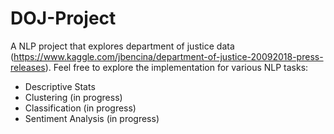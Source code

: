 # DOJ-Project
A NLP project that explores department of justice data (https://www.kaggle.com/jbencina/department-of-justice-20092018-press-releases).
Feel free to explore the implementation for various NLP tasks:
- Descriptive Stats
- Clustering (in progress)
- Classification (in progress)
- Sentiment Analysis (in progress)
